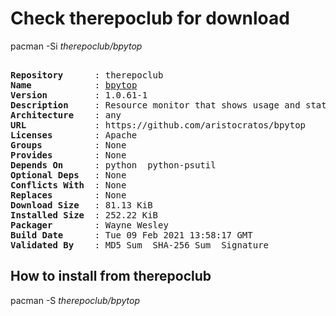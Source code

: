 # Check therepoclub for download

pacman -Si *therepoclub/bpytop*

<div class="highlight"><pre class="highlight"><text>
<b>Repository</b>      : therepoclub
<b>Name</b>            : <a href="../../x86_64/bpytop-1.0.61-1-any.pkg.tar.zst">bpytop</a>
<b>Version</b>         : 1.0.61-1
<b>Description</b>     : Resource monitor that shows usage and stats for processor, memory, disks, network and processes
<b>Architecture</b>    : any
<b>URL</b>             : https://github.com/aristocratos/bpytop
<b>Licenses</b>        : Apache
<b>Groups</b>          : None
<b>Provides</b>        : None
<b>Depends On</b>      : python  python-psutil
<b>Optional Deps</b>   : None
<b>Conflicts With</b>  : None
<b>Replaces</b>        : None
<b>Download Size</b>   : 81.13 KiB
<b>Installed Size</b>  : 252.22 KiB
<b>Packager</b>        : Wayne Wesley <wayne6324@gmail.com>
<b>Build Date</b>      : Tue 09 Feb 2021 13:58:17 GMT
<b>Validated By</b>    : MD5 Sum  SHA-256 Sum  Signature
</text></pre></div>

## How to install from therepoclub

pacman -S *therepoclub/bpytop*
